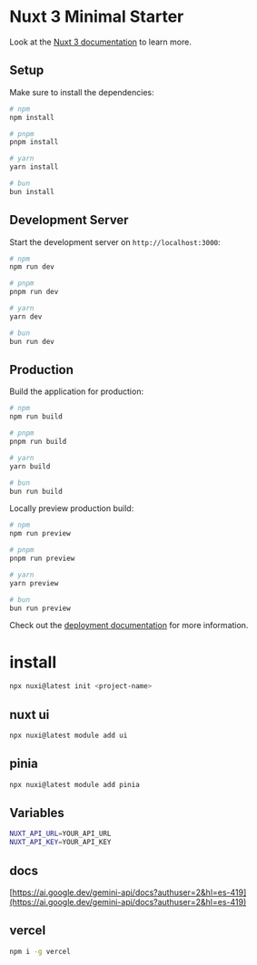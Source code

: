 # Nuxt 3 Minimal Starter

Look at the [Nuxt 3 documentation](https://nuxt.com/docs/getting-started/introduction) to learn more.

## Setup

Make sure to install the dependencies:

```bash
# npm
npm install

# pnpm
pnpm install

# yarn
yarn install

# bun
bun install
```

## Development Server

Start the development server on `http://localhost:3000`:

```bash
# npm
npm run dev

# pnpm
pnpm run dev

# yarn
yarn dev

# bun
bun run dev
```

## Production

Build the application for production:

```bash
# npm
npm run build

# pnpm
pnpm run build

# yarn
yarn build

# bun
bun run build
```

Locally preview production build:

```bash
# npm
npm run preview

# pnpm
pnpm run preview

# yarn
yarn preview

# bun
bun run preview
```

Check out the [deployment documentation](https://nuxt.com/docs/getting-started/deployment) for more information.

# install

```bash
npx nuxi@latest init <project-name>
```

## nuxt ui
```bash
npx nuxi@latest module add ui
```

## pinia
```bash
npx nuxi@latest module add pinia
```

## Variables
```bash
NUXT_API_URL=YOUR_API_URL
NUXT_API_KEY=YOUR_API_KEY
```

## docs

[https://ai.google.dev/gemini-api/docs?authuser=2&hl=es-419](https://ai.google.dev/gemini-api/docs?authuser=2&hl=es-419)

## vercel

```sh
npm i -g vercel

```